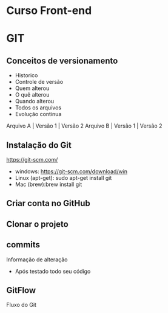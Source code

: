 # Curso Front-end

# GIT
## Conceitos de versionamento
  - Historico
  - Controle de versão
  - Quem alterou
  - O quê alterou
  - Quando alterou
  - Todos os arquivos
  - Evolução continua

 Arquivo A | Versão 1 | Versão 2
 Arquivo B | Versão 1 | Versão 2

 ## Instalação do Git
https://git-scm.com/
 - windows: https://git-scm.com/download/win
 - Linux (apt-get): sudo apt-get install git
 - Mac (brew):brew install git
 
 ## Criar conta no GitHub

 ## Clonar o projeto

 ## commits
 Informação de alteração
 - Após testado todo seu código

 ## GitFlow
 Fluxo do Git


